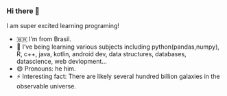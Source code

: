 ### Hi there 👋

 I am super excited learning programing! 
-  🇧🇷   I’m from Brasil.
- 🌱 I’ve being learning various subjects including python(pandas,numpy), R, c++, java, kotlin, android dev, data structures, databases, datascience, web devlopment...
- 😄 Pronouns: he him.
- ⚡ Interesting fact: There are likely several hundred billion galaxies in the observable universe.

